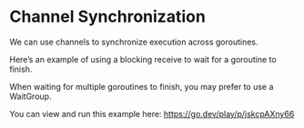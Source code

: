 # Channel Synchronization

We can use channels to synchronize execution across goroutines.

Here’s an example of using a blocking receive to wait for a goroutine to finish.

When waiting for multiple goroutines to finish, you may prefer to use a WaitGroup.

You can view and run this example here:
https://go.dev/play/p/jskcpAXny66